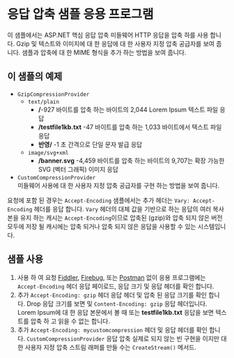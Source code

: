 # <a name="response-compression-sample-application"></a>응답 압축 샘플 응용 프로그램

이 샘플에서는 ASP.NET 핵심 응답 압축 미들웨어 HTTP 응답을 압축 하를 사용 합니다. Gzip 및 텍스트와 이미지에 대 한 응답에 대 한 사용자 지정 압축 공급자를 보여 줍니다. 샘플과 압축에 대 한 MIME 형식을 추가 하는 방법을 보여 줍니다.

## <a name="examples-in-this-sample"></a>이 샘플의 예제
* `GzipCompressionProvider`
  * `text/plain`
    * **/**-927 바이트를 압축 하는 바이트의 2,044 Lorem Ipsum 텍스트 파일 응답
    * **/testfile1kb.txt** -47 바이트를 압축 하는 1,033 바이트에서 텍스트 파일 응답
    * **반영/** -1 초 간격으로 단일 문자 발급 응답 
  * `image/svg+xml`
    * **/banner.svg** -4,459 바이트를 압축 하는 바이트의 9,707는 확장 가능한 SVG (벡터 그래픽) 이미지 응답
* `CustomCompressionProvider`<br>미들웨어 사용에 대 한 사용자 지정 압축 공급자를 구현 하는 방법을 보여 줍니다.

요청에 포함 된 경우는 `Accept-Encoding` 샘플에서는 추가 헤더는 `Vary: Accept-Encoding` 헤더를 응답 합니다. `Vary` 헤더의 대체 값을 기반으로 하는 응답의 여러 복사본을 유지 하는 캐시는 `Accept-Encoding`이므로 압축된 (gzip)와 압축 되지 않은 버전 모두에 저장 될 캐시에는 압축 되거나 압축 되지 않은 응답을 사용할 수 있는 시스템입니다.

## <a name="using-the-sample"></a>샘플 사용
1. 사용 하 여 요청 [Fiddler](http://www.telerik.com/fiddler), [Firebug](http://getfirebug.com/), 또는 [Postman](https://www.getpostman.com/) 없이 응용 프로그램에는 `Accept-Encoding` 헤더 응답 페이로드, 응답 크기 및 응답 헤더를 확인 합니다.
2. 추가 `Accept-Encoding: gzip` 헤더 응답 헤더 및 압축 된 응답 크기를 확인 합니다. Drop 응답 크기를 보면 및 `Content-Encoding: gzip` 응답 헤더입니다. Lorem Ipsum에 대 한 응답 본문에서 볼 때 또는 **testfile1kb.txt** 응답을 보면 텍스트를 압축 하 고 읽을 수 없는 합니다.
3. 추가 `Accept-Encoding: mycustomcompression` 헤더 및 응답 헤더를 확인 합니다. `CustomCompressionProvider` 응답 압축 실제로 되지 않는 빈 구현을 이지만 대 한 사용자 지정 압축 스트림 래퍼를 만들 수는 `CreateStream()` 메서드.
